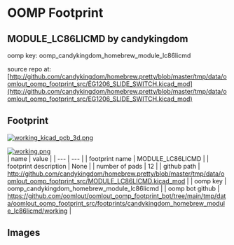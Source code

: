 # OOMP Footprint  
## MODULE_LC86LICMD  by candykingdom  
  
oomp key: oomp_candykingdom_homebrew_module_lc86licmd  
  
source repo at: [http://github.com/candykingdom/homebrew.pretty/blob/master/tmp/data/oomlout_oomp_footprint_src/‎EG1206‎_SLIDE_SWITCH.kicad_mod](http://github.com/candykingdom/homebrew.pretty/blob/master/tmp/data/oomlout_oomp_footprint_src/‎EG1206‎_SLIDE_SWITCH.kicad_mod)  
## Footprint  
  
[![working_kicad_pcb_3d.png](working_kicad_pcb_3d_600.png)](working_kicad_pcb_3d.png)  
  
[![working.png](working_600.png)](working.png)  
| name | value | 
| --- | --- | 
| footprint name | MODULE_LC86LICMD | 
| footprint description | None | 
| number of pads | 12 | 
| github path | http://github.com/candykingdom/homebrew.pretty/blob/master/tmp/data/oomlout_oomp_footprint_src/MODULE_LC86LICMD.kicad_mod | 
| oomp key | oomp_candykingdom_homebrew_module_lc86licmd | 
| oomp bot github | https://github.com/oomlout/oomlout_oomp_footprint_bot/tree/main/tmp/data/oomlout_oomp_footprint_src/footprints/candykingdom_homebrew_module_lc86licmd/working | 
## Images  
